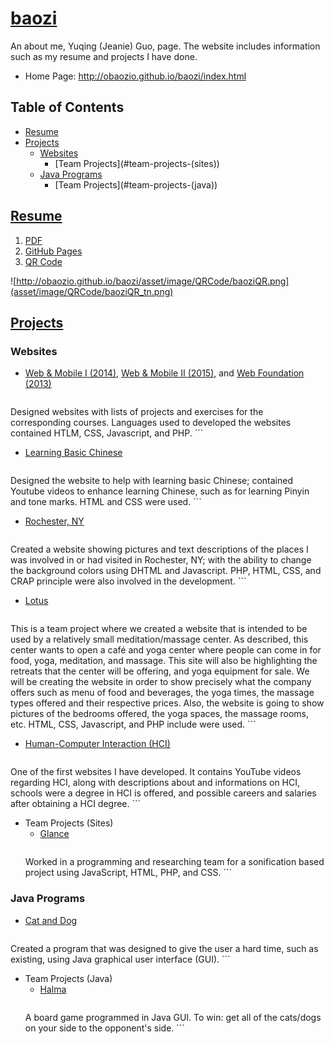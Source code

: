 # [baozi](http://obaozio.github.io/baozi/index.html)
An about me, Yuqing (Jeanie) Guo, page. The website includes information such as my resume and projects I have done.

- Home Page: http://obaozio.github.io/baozi/index.html

## Table of Contents
- [Resume](#resume)
- [Projects](#projects)
	- [Websites](#websites)
		- [Team Projects](#team-projects-(sites\))
	- [Java Programs](#java-programs)
		- [Team Projects](#team-projects-(java\))


## [Resume](http://obaozio.github.io/baozi/pdf/Y.Guo_Resume.pdf)
1. [PDF](http://obaozio.github.io/baozi/pdf/Y.Guo_Resume.pdf)
2. [GitHub Pages](http://obaozio.github.io/baozi/resume.html)
3. [QR Code](asset/image/QRCode/baoziQR_tn.png)

![http://obaozio.github.io/baozi/asset/image/QRCode/baoziQR.png](asset/image/QRCode/baoziQR_tn.png)



## [Projects](http://obaozio.github.io/baozi/projects.html)

### Websites

- [Web & Mobile I (2014)](http://obaozio.github.io/baozi/projects/rit/iste140/index.html), [Web & Mobile II (2015)](http://obaozio.github.io/baozi/projects/rit/iste240/index.html), and [Web Foundation (2013)](http://obaozio.github.io/baozi/projects/rit/iste105/index.html)
	```
Designed websites with lists of projects and exercises for the corresponding courses. 
Languages used to developed the websites contained HTLM, CSS, Javascript, and PHP.
	```

- [Learning Basic Chinese](http://obaozio.github.io/baozi/projects/rit/iste140/project3/index.html)
	```
Designed the website to help with learning basic Chinese; contained Youtube videos to 
enhance learning Chinese, such as for learning Pinyin and tone marks. HTML and CSS 
were used.
	```

- [Rochester, NY](https://people.rit.edu/~yxg2464/iste240/project1_final/index.php)
	```
Created a website showing pictures and text descriptions of the places I was involved 
in or had visited in Rochester, NY; with the ability to change the background colors 
using DHTML and Javascript. PHP, HTML, CSS, and CRAP principle were also involved in 
the development.
	```

- [Lotus](https://people.rit.edu/~yxg2464/iste240/projectGroup/)

	```
This is a team project where we created a website that is intended to be used by a 
relatively small meditation/massage center. As described, this center wants to open a 
café and yoga center where people can come in for food, yoga, meditation, and massage. 
This site will also be highlighting the retreats that the center will be offering, and 
yoga equipment for sale. We will be creating the website in order to show precisely what 
the company offers such as menu of food and beverages, the yoga times, the massage types 
offered and their respective prices. Also, the website is going to show pictures of the 
bedrooms offered, the yoga spaces, the massage rooms, etc. HTML, CSS, Javascript, and 
PHP include were used.
	```

- [Human-Computer Interaction (HCI)](http://obaozio.github.io/baozi/projects/rit/iste105/stage3/index.html)
	```
One of the first websites I have developed. It contains YouTube videos regarding HCI, 
along with descriptions about and informations on HCI, schools were a degree in HCI is 
offered, and possible careers and salaries after obtaining a HCI degree.
	```

- Team Projects	(Sites)
	- [Glance](http://ritaccess.github.io/Glance-data-analyzer/)
		```
	Worked in a programming and researching team for a sonification based project using 
	JavaScript, HTML, PHP, and CSS.
		```


### Java Programs
	
- [Cat and Dog](https://github.com/ObaoziO/baozi/tree/master/projects/rit/iste121/GUI-CatAndDog)
	```
Created a program that was designed to give the user a hard time, such as existing, 
using Java graphical user interface (GUI).
	```
	
- Team Projects (Java)
	- [Halma](https://github.com/ObaoziO/baozi/tree/master/projects/rit/iste121/Halma-CatAndDog)
		```
	A board game programmed in Java GUI. To win: get all of the cats/dogs on your side to 
	the opponent's side.
		```




